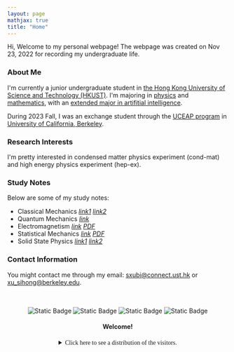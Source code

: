 ```yaml
---
layout: page
mathjax: true
title: "Home"
---
```


Hi, Welcome to my personal webpage! The webpage was created on Nov 23, 2022 for recording my undergraduate life.  

### About Me
I'm currently a junior undergraduate student in [the Hong Kong University of Science and Technology (HKUST)](https://hkust.edu.hk). I'm majoring in [physics](https://physics.ust.hk/) and [mathematics](https://www.math.hkust.edu.hk/), with an [extended major in artifitial intelligence](https://join.hkust.edu.hk/our-programs/extended-major-ai).

During 2023 Fall, I was an exchange student through the [UCEAP program](https://reciprocity.uceap.universityofcalifornia.edu/) in [University of California, Berkeley](https://www.berkeley.edu/).  

### Research Interests
I'm pretty interested in condensed matter physics experiment (cond-mat) and high energy physics experiment (hep-ex).

### Study Notes
Below are some of my study notes:
* Classical Mechanics [*link1*](https://sxubi.github.io/CM-Midterm-Notes/)  [*link2*](https://sxubi.github.io/CM-final/)
* Quantum Mechanics [*link*](https://sxubi.github.io/QM/)
* Electromagnetism [*link*](https://sxubi.github.io/EM1/)  [*PDF*](https://sxubi.github.io/photos/PHYSICS110.pdf)
* Statistical Mechanics [*link*](https://sxubi.github.io/SM/)  [*PDF*](https://sxubi.github.io/photos/PHYSICS112.pdf)
* Solid State Physics [*link1*](https://sxubi.github.io/solidphys1/) [*link2*](https://sxubi.github.io/solidphys2/)

### Contact Information
You might contact me through my email: <sxubi@connect.ust.hk> or <xu_sihong@berkeley.edu>.

<br />
<br />
<center><img alt="Static Badge" src="https://img.shields.io/badge/Created-2022%2F11%2F23-seagreen">
 <img alt="Static Badge" src="https://img.shields.io/badge/Last_Updated-2023%2F10%2F31-seagreen">
<img alt="Static Badge" src="https://img.shields.io/badge/HKUST-Physics_%26_Mathematics-yellow"> <img alt="Static Badge" src="https://img.shields.io/badge/UC_Berkeley-Exchange-blue"> 
</center>

#### <center>Welcome!</center>
<center><details><summary><font face = Avenir>Click here to see a distribution of the visitors.</font></summary>
<script type='text/javascript' id='clustrmaps' src='//cdn.clustrmaps.com/map_v2.js?cl=d4d4d4&w=301&t=m&d=-wIi8lRWum9T5wlMdFcNQgLl1ISyBlWlxtmNUJHtlZY&co=ffffff&cmo=0f4d92&cmn=0f4d92&ct=000000'></script>   
</details></center>

